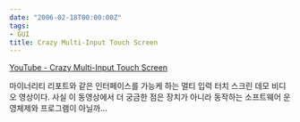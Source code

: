 ```yaml
---
date: "2006-02-18T00:00:00Z"
tags:
- GUI
title: Crazy Multi-Input Touch Screen
---
```


[YouTube - Crazy Multi-Input Touch Screen](http://www.youtube.com/watch?v=zp-y3ZNaCqs)

마이너리티 리포트와 같은 인터페이스를 가능케 하는 멀티 입력 터치 스크린 데모 비디오 영상이다. 사실 이 동영상에서 더 궁금한 점은 장치가 아니라 동작하는 소프트웨어 운영체제와 프로그램이 아닐까...

